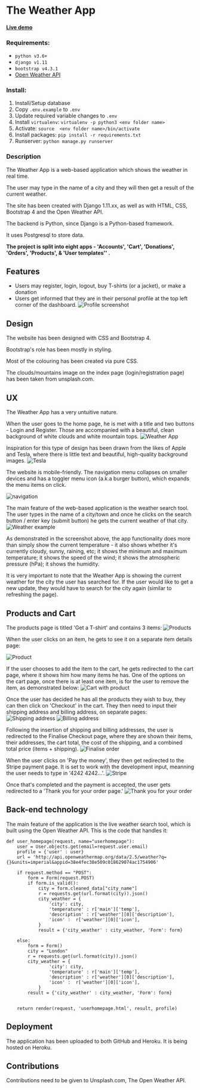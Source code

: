 # The Weather App

#### **[Live demo](https://ves-weather-app.herokuapp.com/)**

### Requirements:
 - `python v3.6+`
 - `django v1.11`
 - `bootstrap v4.3.1`
 -  [Open Weather API](https://openweathermap.org/api)

### Install:
 1. Install/Setup database
 2. Copy `.env.example` to `.env`
 3. Update required variable changes to `.env`
 4. Install `virtualenv`: `virtualenv -p python3 <env folder name>`
 5. Activate: `source  <env folder name>/bin/activate`
 6. Install packages: `pip install -r requirements.txt`
 7. Runserver: `python manage.py runserver`


### Description
The Weather App is a web-based application which shows the weather in real time.

The user may type in the name of a city and they will then get a result of the current weather.

The site has been created with Django 1.11.xx, as well as with HTML, CSS, Bootstrap 4 and the Open Weather API.

The backend is Python, since Django is a Python-based framework.

It uses Postgresql to store data.

**The project is split into eight apps - 'Accounts', 'Cart', 'Donations', 'Orders', 'Products', & 'User templates'' .**

## Features

- Users may register, login, logout, buy T-shirts (or a jacket), or make a donation
- Users get informed that they are in their personal profile at the top left corner of the dashboard.
![Profile screenshot](https://i.ibb.co/k84nwYQ/menu.png)

## Design

The website has been designed with CSS and Bootstrap 4.

Bootstrap's role has been mostly in styling.

Most of the colouring has been created via pure CSS.

The clouds/mountains image on the index page (login/registration page) has been taken from unsplash.com.

## UX

The Weather App has a very untuitive nature.

When the user goes to the home page, he is met with a title and two buttons - Login and Register. Those are accompanied with a beautiful, clean background of white clouds and white mountain tops.
![Weather App](https://i.ibb.co/TH56ft8/Login-page.png)


Inspiration for this type of design has been drawn from the likes of Apple and Tesla, where there is little text and beautiful, high-quality background images.
![Tesla](https://i.ibb.co/SdGyv7X/tesla.jpg)

The website is mobile-friendly. The navigation menu collapses on smaller devices and has a toggler menu icon (a.k.a burger button), which expands the menu items on click.

![navigation](https://i.ibb.co/QcDhj46/dropdown-menu.png)

The main feature of the web-based application is the weather search tool. The user types in the name of a city/town and once he clicks on the search button / enter key (submit button) he gets the current weather of that city.
![Weather example](https://i.ibb.co/TrJ4F0F/weather-function.png)

As demonstrated in the screenshot above, the app functionality does more than simply show the current temperature - it also shows whether it's currently cloudy, sunny, raining, etc; it shows the minimum and maximum temperature; it shows the speed of the wind; it shows the atmospheric pressure (hPa); it shows the humidity.

It is very important to note that the Weather App is showing the current weather for the city the user has searched for. If the user would like to get a new update, they would have to search for the city again (similar to refreshing the page).

## Products and Cart
The products page is titled 'Get a T-shirt' and contains 3 items:
![Products](https://i.ibb.co/6BncDmS/get-a-t-shirt.png)

When the user clicks on an item, he gets to see it on a separate item details page:

![Product](https://i.ibb.co/QYgW0Sn/jacket.png)

If the user chooses to add the item to the cart, he gets redirected to the cart page, where it shows him how many items he has. One of the options on the cart page, once there is at least one item, is for the user to remove the item, as demonstrated below:
![Cart with product](https://i.ibb.co/BLvq3hn/cart-with-item.png)

Once the user has decided he has all the products they wish to buy, they can then click on 'Checkout' in the cart.
They then need to input their shipping address and billing address, on separate pages:
![Shipping address](https://i.ibb.co/FqBDBDJ/Shipping-address.png)
![Billing address](https://i.ibb.co/1ZbGk9w/Billing-address.png)

Following the insertion of shipping and billing addresses, the user is redirected to the Finalise Checkout page, where they are shown their items, their addresses, the cart total, the cost of the shipping, and a combined total price (items + shipping).
![Finalise order](https://i.ibb.co/54XTkH9/Finalise-checkout-and-option-to-pay.png)

When the user clicks on 'Pay the money', they then get redirected to the Stripe payment page. It is set to work with the development input, meanning the user needs to type in '4242 4242...'.
![Stripe](https://i.ibb.co/GVGmDYC/Stripe.png)

Once that's completed and the payment is accepted, the user gets redirected to a 'Thank you for your order page.'
![Thank you for your order](https://i.ibb.co/cXbp0SV/Thank-you-for-your-order.png)


## Back-end technology
The main feature of the application is the live weather search tool, which is built using the Open Weather API.
This is the code that handles it:

```
def user_homepage(request, name="userhomepage"):
    user = User.objects.get(email=request.user.email)
    profile = {'user' : user}
    url = 'http://api.openweathermap.org/data/2.5/weather?q={}&units=imperial&appid=38e4fec38e509c018629074ac1754906'
    
    if request.method == "POST":
        form = Form(request.POST)
        if form.is_valid():
            city = form.cleaned_data["city_name"]
            r = requests.get(url.format(city)).json()
            city_weather = {
                'city': city,
                'temperature' : r['main']['temp'],
                'description' : r['weather'][0]['description'],
                'icon' :  r['weather'][0]['icon'],
            }
            result = {'city_weather' : city_weather, 'Form': form}
            
    else:
        form = Form()
        city = "London"
        r = requests.get(url.format(city)).json()
        city_weather = {
                'city': city,
                'temperature' : r['main']['temp'],
                'description' : r['weather'][0]['description'],
                'icon' :  r['weather'][0]['icon'],
            }
        result = {'city_weather' : city_weather, 'Form': form}
        
    
    return render(request, 'userhomepage.html', result, profile)
```

## Deployment
The application has been uploaded to both GitHub and Heroku. It is being hosted on Heroku.

## Contributions
Contributions need to be given to Unsplash.com, The Open Weather API.







